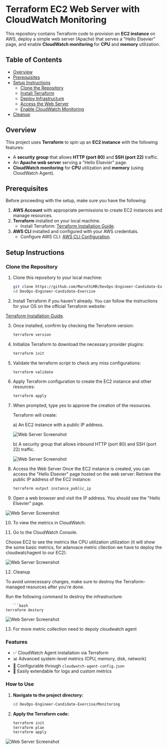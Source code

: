 # Terraform EC2 Web Server with CloudWatch Monitoring

This repository contains Terraform code to provision an **EC2 instance** on AWS, deploy a simple web server (Apache) that serves a "Hello Elsevier" page, and  enable **CloudWatch monitoring** for **CPU** and **memory** utilization.

## Table of Contents
- [Overview](#overview)
- [Prerequisites](#prerequisites)
- [Setup Instructions](#setup-instructions)
  - [Clone the Repository](#clone-the-repository)
  - [Install Terraform](#install-terraform)
  - [Deploy Infrastructure](#deploy-infrastructure)
  - [Access the Web Server](#access-the-web-server)
  - [Enable CloudWatch Monitoring](#enable-cloudwatch-monitoring)
- [Cleanup](#cleanup)

## Overview
This project uses **Terraform** to spin up an **EC2 instance** with the following features:
- A **security group** that allows **HTTP (port 80)** and **SSH (port 22)** traffic.
- An **Apache web server** serving a "Hello Elsevier" page.
- **CloudWatch monitoring** for **CPU** utilization and **memory** (using CloudWatch Agent).

## Prerequisites
Before proceeding with the setup, make sure you have the following:
1. **AWS Account** with appropriate permissions to create EC2 instances and manage resources.
2. **Terraform** installed on your local machine.
   - Install Terraform: [Terraform Installation Guide](https://learn.hashicorp.com/tutorials/terraform/install-cli).
3. **AWS CLI** installed and configured with your AWS credentials.
   - Configure AWS CLI: [AWS CLI Configuration](https://docs.aws.amazon.com/cli/latest/userguide/cli-configure-quickstart.html).


## Setup Instructions

### Clone the Repository

1. Clone this repository to your local machine:

   ```bash
   git clone https://github.com/MaruthiMR/DevOps-Engineer-Candidate-Exercise-.git
   cd DevOps-Engineer-Candidate-Exercise

2. Install Terraform if you haven't already. You can follow the instructions for your OS on the official Terraform website:

[Terraform Installation Guide](https://learn.hashicorp.com/tutorials/terraform/install-cli).

3. Once installed, confirm by checking the Terraform version:

   ```bash
   terraform version

4. Initialize Terraform to download the necessary provider plugins:

   ```bash
   terraform init

5. Validate the terraform script to check any miss configurations:

   ```bash
   terraform validate

6. Apply Terraform configuration to create the EC2 instance and other resources:

   ```bash
   terraform apply

7. When prompted, type yes to approve the creation of the resources. 

   Terraform will create:

    a) An EC2 instance with a public IP address.

    ![Web Server Screenshot](4.png)

    b) A security group that allows inbound HTTP (port 80) and SSH (port 22) traffic.

    ![Web Server Screenshot](3.png)

8. Access the Web Server
  Once the EC2 instance is created, you can access the "Hello Elsevier" page hosted on the web server:
  Retrieve the public IP address of the EC2 instance:

      ```bash
   terraform output instance_public_ip

9. Open a web browser and visit the IP address. You should see the "Hello Elsevier" page.

![Web Server Screenshot](3.png)

10. To view the metrics in CloudWatch:

11. Go to the CloudWatch Console.

Choose EC2 to see the metrics like CPU utilization utilization (it will show the some basic metrics, for adanvace metric cllection we have to deploy the cloudwatchagent to our EC2).

![Web Server Screenshot](3.png)

12. Cleanup

To avoid unnecessary charges, make sure to destroy the Terraform-managed resources after you're done.

Run the following command to destroy the infrastructure:

       ```bash
    terraform destory




![Web Server Screenshot](3.png)

13. For more metric collection need to depoly cloudwatch agent 

### Features

- ✅ CloudWatch Agent installation via Terraform
- 📊 Advanced system-level metrics (CPU, memory, disk, network)
- 🔄 Configurable through `cloudwatch-agent-config.json`
- 🔧 Easily extendable for logs and custom metrics

### How to Use

1. **Navigate to the project directory:**

   ```bash
   cd DevOps-Engineer-Candidate-Exercise/Monitoring

2. **Apply the Terraform code:**
   ```bash
   terraform init
   terraform plan
   terraform apply

![Web Server Screenshot](3.png)




